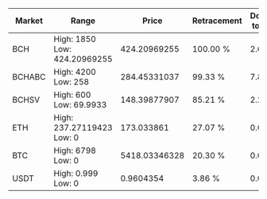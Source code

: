 | Market | Range | Price| Retracement | Doubles to 50% |
| --- | --- | --- | --- | --- |
| BCH | High: 1850<br />Low: 424.20969255 | 424.20969255 | 100.00 % | 2.68 |
| BCHABC | High: 4200<br />Low: 258 | 284.45331037 | 99.33 % | 7.84 |
| BCHSV | High: 600<br />Low: 69.9933 | 148.39877907 | 85.21 % | 2.26 |
| ETH | High: 237.27119423<br />Low: 0 | 173.033861 | 27.07 % | 0.00 |
| BTC | High: 6798<br />Low: 0 | 5418.03346328 | 20.30 % | 0.00 |
| USDT | High: 0.999<br />Low: 0 | 0.9604354 | 3.86 % | 0.00 |
